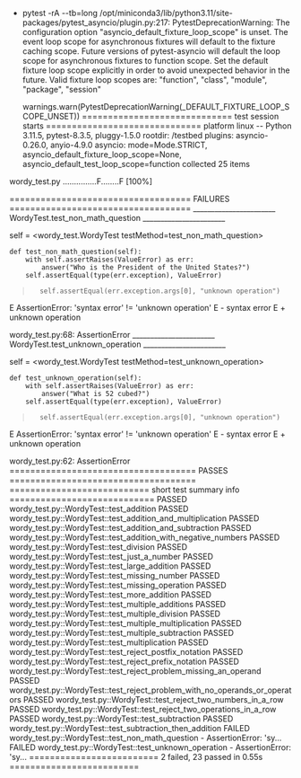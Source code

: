 + pytest -rA --tb=long
/opt/miniconda3/lib/python3.11/site-packages/pytest_asyncio/plugin.py:217: PytestDeprecationWarning: The configuration option "asyncio_default_fixture_loop_scope" is unset.
The event loop scope for asynchronous fixtures will default to the fixture caching scope. Future versions of pytest-asyncio will default the loop scope for asynchronous fixtures to function scope. Set the default fixture loop scope explicitly in order to avoid unexpected behavior in the future. Valid fixture loop scopes are: "function", "class", "module", "package", "session"

  warnings.warn(PytestDeprecationWarning(_DEFAULT_FIXTURE_LOOP_SCOPE_UNSET))
============================= test session starts ==============================
platform linux -- Python 3.11.5, pytest-8.3.5, pluggy-1.5.0
rootdir: /testbed
plugins: asyncio-0.26.0, anyio-4.9.0
asyncio: mode=Mode.STRICT, asyncio_default_fixture_loop_scope=None, asyncio_default_test_loop_scope=function
collected 25 items

wordy_test.py ...............F........F                                  [100%]

=================================== FAILURES ===================================
_______________________ WordyTest.test_non_math_question _______________________

self = <wordy_test.WordyTest testMethod=test_non_math_question>

    def test_non_math_question(self):
        with self.assertRaises(ValueError) as err:
            answer("Who is the President of the United States?")
        self.assertEqual(type(err.exception), ValueError)
>       self.assertEqual(err.exception.args[0], "unknown operation")
E       AssertionError: 'syntax error' != 'unknown operation'
E       - syntax error
E       + unknown operation

wordy_test.py:68: AssertionError
_______________________ WordyTest.test_unknown_operation _______________________

self = <wordy_test.WordyTest testMethod=test_unknown_operation>

    def test_unknown_operation(self):
        with self.assertRaises(ValueError) as err:
            answer("What is 52 cubed?")
        self.assertEqual(type(err.exception), ValueError)
>       self.assertEqual(err.exception.args[0], "unknown operation")
E       AssertionError: 'syntax error' != 'unknown operation'
E       - syntax error
E       + unknown operation

wordy_test.py:62: AssertionError
==================================== PASSES ====================================
=========================== short test summary info ============================
PASSED wordy_test.py::WordyTest::test_addition
PASSED wordy_test.py::WordyTest::test_addition_and_multiplication
PASSED wordy_test.py::WordyTest::test_addition_and_subtraction
PASSED wordy_test.py::WordyTest::test_addition_with_negative_numbers
PASSED wordy_test.py::WordyTest::test_division
PASSED wordy_test.py::WordyTest::test_just_a_number
PASSED wordy_test.py::WordyTest::test_large_addition
PASSED wordy_test.py::WordyTest::test_missing_number
PASSED wordy_test.py::WordyTest::test_missing_operation
PASSED wordy_test.py::WordyTest::test_more_addition
PASSED wordy_test.py::WordyTest::test_multiple_additions
PASSED wordy_test.py::WordyTest::test_multiple_division
PASSED wordy_test.py::WordyTest::test_multiple_multiplication
PASSED wordy_test.py::WordyTest::test_multiple_subtraction
PASSED wordy_test.py::WordyTest::test_multiplication
PASSED wordy_test.py::WordyTest::test_reject_postfix_notation
PASSED wordy_test.py::WordyTest::test_reject_prefix_notation
PASSED wordy_test.py::WordyTest::test_reject_problem_missing_an_operand
PASSED wordy_test.py::WordyTest::test_reject_problem_with_no_operands_or_operators
PASSED wordy_test.py::WordyTest::test_reject_two_numbers_in_a_row
PASSED wordy_test.py::WordyTest::test_reject_two_operations_in_a_row
PASSED wordy_test.py::WordyTest::test_subtraction
PASSED wordy_test.py::WordyTest::test_subtraction_then_addition
FAILED wordy_test.py::WordyTest::test_non_math_question - AssertionError: 'sy...
FAILED wordy_test.py::WordyTest::test_unknown_operation - AssertionError: 'sy...
========================= 2 failed, 23 passed in 0.55s =========================
